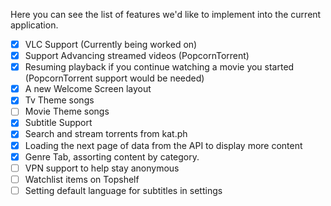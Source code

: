 Here you can see the list of features we'd like to implement into the current application.

- [x] VLC Support (Currently being worked on)
- [x] Support Advancing streamed videos (PopcornTorrent)
- [x] Resuming playback if you continue watching a movie you started (PopcornTorrent support would be needed)
- [x] A new Welcome Screen layout
- [x] Tv Theme songs
- [ ] Movie Theme songs
- [x] Subtitle Support
- [x] Search and stream torrents from kat.ph
- [x] Loading the next page of data from the API to display more content
- [x] Genre Tab, assorting content by category.
- [ ] VPN support to help stay anonymous
- [ ] Watchlist items on Topshelf
- [ ] Setting default language for subtitles in settings